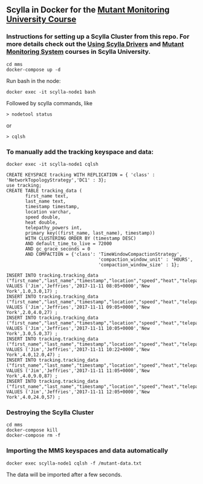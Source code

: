 ## Scylla in Docker for the [Mutant Monitoring University Course](https://university.scylladb.com/courses/the-mutant-monitoring-system-training-course/)

### Instructions for setting up a Scylla Cluster from this repo. For more details check out the [Using Scylla Drivers](https://university.scylladb.com/courses/using-scylla-drivers/) and [Mutant Monitoring System](https://university.scylladb.com/courses/the-mutant-monitoring-system-training-course/) courses in Scylla University.

```
cd mms
docker-compose up -d
```

Run bash in the node:
```
docker exec -it scylla-node1 bash
```

Followed by scylla commands, like
```
> nodetool status
```
or
```
> cqlsh
```

### To manually add the tracking keyspace and data:
```
docker exec -it scylla-node1 cqlsh
```

```
CREATE KEYSPACE tracking WITH REPLICATION = { 'class' : 'NetworkTopologyStrategy','DC1' : 3};
use tracking;
CREATE TABLE tracking_data (
       first_name text,
       last_name text,
       timestamp timestamp,
       location varchar,
       speed double,
       heat double,
       telepathy_powers int,
       primary key((first_name, last_name), timestamp))
       WITH CLUSTERING ORDER BY (timestamp DESC)
       AND default_time_to_live = 72000 
       AND gc_grace_seconds = 0
       AND COMPACTION = {'class': 'TimeWindowCompactionStrategy',
                                  'compaction_window_unit' : 'HOURS',
                                  'compaction_window_size' : 1}; 
```

```
INSERT INTO tracking.tracking_data ("first_name","last_name","timestamp","location","speed","heat","telepathy_powers") VALUES ('Jim','Jeffries','2017-11-11 08:05+0000','New York',1.0,3.0,17) ;
INSERT INTO tracking.tracking_data ("first_name","last_name","timestamp","location","speed","heat","telepathy_powers") VALUES ('Jim','Jeffries','2017-11-11 09:05+0000','New York',2.0,4.0,27) ;
INSERT INTO tracking.tracking_data ("first_name","last_name","timestamp","location","speed","heat","telepathy_powers") VALUES ('Jim','Jeffries','2017-11-11 10:05+0000','New York',3.0,5.0,37) ;
INSERT INTO tracking.tracking_data ("first_name","last_name","timestamp","location","speed","heat","telepathy_powers") VALUES ('Jim','Jeffries','2017-11-11 10:22+0000','New York',4.0,12.0,47) ;
INSERT INTO tracking.tracking_data ("first_name","last_name","timestamp","location","speed","heat","telepathy_powers") VALUES ('Jim','Jeffries','2017-11-11 11:05+0000','New York',4.0,9.0,87) ;
INSERT INTO tracking.tracking_data ("first_name","last_name","timestamp","location","speed","heat","telepathy_powers") VALUES ('Jim','Jeffries','2017-11-11 12:05+0000','New York',4.0,24.0,57) ;
```


### Destroying the Scylla Cluster 
```
cd mms
docker-compose kill
docker-compose rm -f
```
### Importing the MMS keyspaces and data automatically 

```
docker exec scylla-node1 cqlsh -f /mutant-data.txt
```

The data will be imported after a few seconds.

